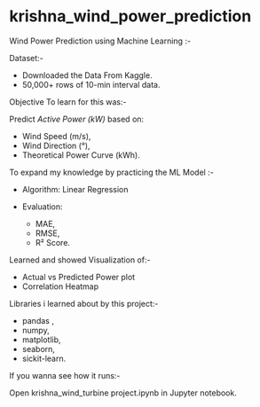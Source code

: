 # krishna_wind_power_prediction
 Wind Power Prediction using Machine Learning :-

Dataset:-

- Downloaded the Data From Kaggle.
- 50,000+ rows of 10-min interval data.

Objective To learn for this was:-

Predict *Active Power (kW)* based on:

- Wind Speed (m/s),
- Wind Direction (°),
- Theoretical Power Curve (kWh).

To expand my knowledge by practicing the ML Model :-

- Algorithm: Linear Regression
- Evaluation:

  - MAE,
  - RMSE,
  - R² Score.

Learned and showed Visualization of:-
- Actual vs Predicted Power plot
- Correlation Heatmap

Libraries i learned about by this project:-

- pandas ,
- numpy,
- matplotlib,
- seaborn,
- sickit-learn.

If you wanna see how it runs:-

Open krishna_wind_turbine project.ipynb in Jupyter notebook.


